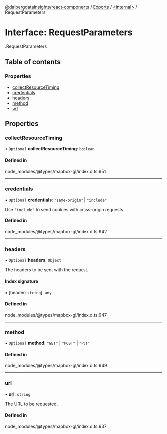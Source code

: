 [@dalbergdatainsights/react-components](../README.md) / [Exports](../modules.md) / [<internal\>](../modules/internal_.md) / RequestParameters

# Interface: RequestParameters

[<internal>](../modules/internal_.md).RequestParameters

## Table of contents

### Properties

- [collectResourceTiming](internal_.RequestParameters.md#collectresourcetiming)
- [credentials](internal_.RequestParameters.md#credentials)
- [headers](internal_.RequestParameters.md#headers)
- [method](internal_.RequestParameters.md#method)
- [url](internal_.RequestParameters.md#url)

## Properties

### collectResourceTiming

• `Optional` **collectResourceTiming**: `boolean`

#### Defined in

node_modules/@types/mapbox-gl/index.d.ts:951

___

### credentials

• `Optional` **credentials**: ``"same-origin"`` \| ``"include"``

Use `'include'` to send cookies with cross-origin requests.

#### Defined in

node_modules/@types/mapbox-gl/index.d.ts:942

___

### headers

• `Optional` **headers**: `Object`

The headers to be sent with the request.

#### Index signature

▪ [header: `string`]: `any`

#### Defined in

node_modules/@types/mapbox-gl/index.d.ts:947

___

### method

• `Optional` **method**: ``"GET"`` \| ``"POST"`` \| ``"PUT"``

#### Defined in

node_modules/@types/mapbox-gl/index.d.ts:949

___

### url

• **url**: `string`

The URL to be requested.

#### Defined in

node_modules/@types/mapbox-gl/index.d.ts:937
